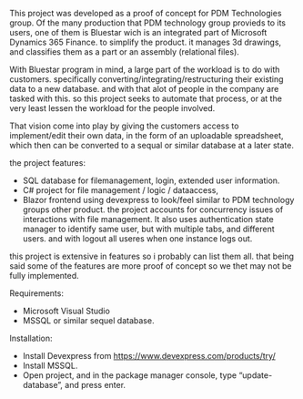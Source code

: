 This project was developed as a proof of concept for PDM Technologies group.
Of the many production that PDM technology group provieds to its users,
one of them is Bluestar wich is an integrated part of Microsoft Dynamics 365 Finance.
to simplify the product. it manages 3d drawings, and classifies them as a part or an assembly (relational files).

With Bluestar program in mind, a large part of the workload is to do with customers.
specifically converting/integrating/restructuring their existing data to a new database.
and with that alot of people in the company are tasked with this.
so this project seeks to automate that process, or at the very least lessen the workload for the people involved.

That vision come into play by giving the customers access to implement/edit their own data,
in the form of an uploadable spreadsheet, which then can be converted to a sequal or similar database at a later state.

the project features:
* SQL database for filemanagement, login, extended user information.
* C# project for file management / logic / dataaccess,
* Blazor frontend using devexpress to look/feel similar to PDM technology groups other product.
the project accounts for concurrency issues of interactions with file management.
It also uses authentication state manager to identify same user, but with multiple tabs, and different users. and with logout all useres when one instance logs out.

this project is extensive in features so i probably can list them all.
that being said some of the features are more proof of concept so we thet may not be fully implemented.

Requirements:
* Microsoft Visual Studio
* MSSQL or similar sequel database.

Installation:
* Install Devexpress from https://www.devexpress.com/products/try/
* Install MSSQL.
* Open project, and in the package manager console, type “update-database”, and press enter. 
